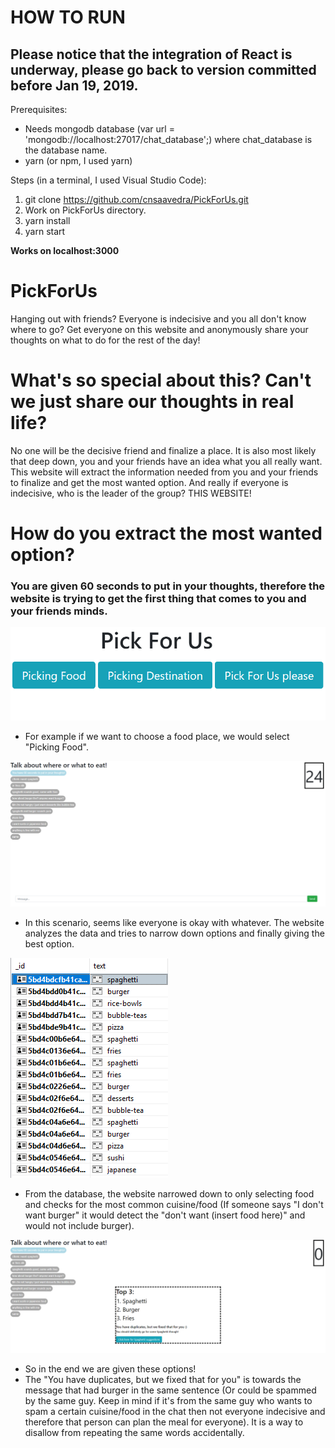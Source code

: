 # HOW TO RUN
## Please notice that the integration of React is underway, please go back to version committed before Jan 19, 2019.
Prerequisites:
- Needs mongodb database (var url = 'mongodb://localhost:27017/chat_database';) where chat_database is the database name.
- yarn (or npm, I used yarn)

Steps (in a terminal, I used Visual Studio Code):
1. git clone https://github.com/cnsaavedra/PickForUs.git
3. Work on PickForUs directory.
4. yarn install
5. yarn start

**Works on localhost:3000**


# PickForUs
Hanging out with friends? Everyone is indecisive and you all don't know where to go? 
Get everyone on this website and anonymously share your thoughts on what to do for the rest of the day!

# What's so special about this? Can't we just share our thoughts in real life?
No one will be the decisive friend and finalize a place. It is also most likely that deep down, you and your friends have an idea what you all really want.
This website will extract the information needed from you and your friends to finalize and get the most wanted option.
And really if everyone is indecisive, who is the leader of the group? THIS WEBSITE!

# How do you extract the most wanted option?
### You are given 60 seconds to put in your thoughts, therefore the website is trying to get the first thing that comes to you and your friends minds.

![Image](./meta/foodexamples/mainmenu.png)
- For example if we want to choose a food place, we would select "Picking Food".
  

![Image](./meta/foodexamples/chatscreenfood.png)

- In this scenario, seems like everyone is okay with whatever. The website analyzes the data and tries to narrow down options and finally giving the best option.


![Image](./meta/foodexamples/databasefood.png)

- From the database, the website narrowed down to only selecting food and checks for the most common cuisine/food (If someone says "I don't want burger" it would detect the "don't want (insert food here)" and would not include burger).

![Image](./meta/foodexamples/suggestionfoodv2.png)
- So in the end we are given these options!
- The "You have duplicates, but we fixed that for you" is towards the message that had burger in the same sentence (Or could be spammed by the same guy. Keep in mind if it's from the same guy who wants to spam a certain cuisine/food in the chat then not everyone indecisive and therefore that person can plan the meal for everyone). It is a way to disallow from repeating the same words accidentally.
